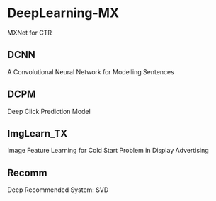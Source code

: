 # DeepLearning-MX
MXNet for CTR
## DCNN  
A Convolutional Neural Network for Modelling Sentences  
## DCPM  
Deep Click Prediction Model  
## ImgLearn_TX  
Image Feature Learning for Cold Start Problem in Display Advertising  
## Recomm  
Deep Recommended System: SVD
